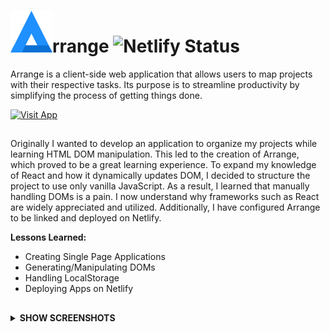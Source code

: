 # <img src="./images/ArrangeLogo.png" >rrange  ![Netlify Status](https://api.netlify.com/api/v1/badges/ddaacad5-4924-4937-adbe-80a50261621b/deploy-status)
Arrange is a client-side web application that allows users to map projects with their respective tasks. Its purpose is to streamline productivity by simplifying the process of getting things done.
  
[![Visit App](https://img.shields.io/badge/Visit_App-1E90FF?style=for-the-badge)](https://bryanlor-arrange.netlify.app/)

## 
Originally I wanted to develop an application to organize my projects while learning HTML DOM manipulation. This led to the creation of Arrange, which proved to be a great learning experience. To expand my knowledge of React and how it dynamically updates DOM, I decided to structure the project to use only vanilla JavaScript. As a result, I learned that manually handling DOMs is a pain. I now understand why frameworks such as React are widely appreciated and utilized. Additionally, I have configured Arrange to be linked and deployed on Netlify. 
  
**Lessons Learned:**
- Creating Single Page Applications
- Generating/Manipulating DOMs
- Handling LocalStorage
- Deploying Apps on Netlify
  
##
<details>  
<summary><b>SHOW SCREENSHOTS</b></summary>  
   
<img src="./images/readme/arrange-app.png">
<img src="./images/readme/screenshot1.PNG">
<img src="./images/readme/screenshot2.PNG">
<img src="./images/readme/screenshot3.PNG">
<!---
<img src="./images/readme/arrange-mobile.png">
--->
</details>
